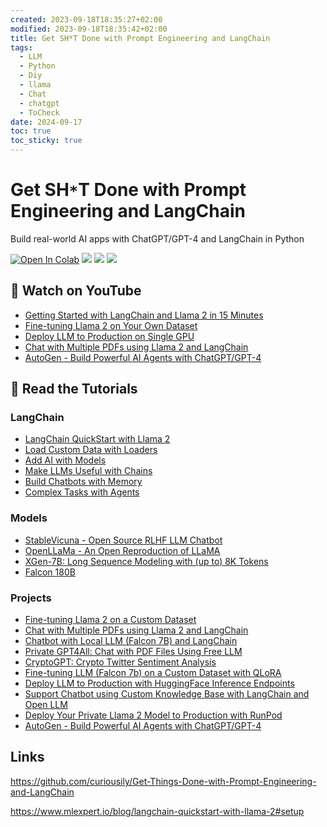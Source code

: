 ```yaml
---
created: 2023-09-18T18:35:27+02:00
modified: 2023-09-18T18:35:42+02:00
title: Get SH*T Done with Prompt Engineering and LangChain
tags:
  - LLM
  - Python
  - Diy
  - llama
  - Chat
  - chatgpt
  - ToCheck
date: 2024-09-17
toc: true
toc_sticky: true
---
```



# Get SH`*`T Done with Prompt Engineering and LangChain

Build real-world AI apps with ChatGPT/GPT-4 and LangChain in Python

[![Open In Colab](https://camo.githubusercontent.com/96889048f8a9014fdeba2a891f97150c6aac6e723f5190236b10215a97ed41f3/68747470733a2f2f636f6c61622e72657365617263682e676f6f676c652e636f6d2f6173736574732f636f6c61622d62616467652e737667)](https://colab.research.google.com/github/curiousily/Get-Things-Done-with-Prompt-Engineering-and-LangChain/) [![](https://camo.githubusercontent.com/a2f7c2f96eb0cdabfadd1be4d6425bb1a4d37a45ac6654c147e728ee175d5506/68747470733a2f2f646362616467652e76657263656c2e6170702f6170692f7365727665722f55614e507856443674763f7374796c653d666c6174)](https://discord.gg/UaNPxVD6tv) [![](https://camo.githubusercontent.com/2b16b41785cdfb4b7fbe6536a351c15d0d0c7b89acb6824415f940c6c0aeeae4/68747470733a2f2f696d672e736869656c64732e696f2f796f75747562652f6368616e6e656c2f73756273637269626572732f55436f575f577a514e4a56416a786f346f734e4178645f673f6c6162656c3d57617463682532306f6e253230596f7554756265)](https://bit.ly/venelin-subscribe) [![](https://camo.githubusercontent.com/e3538fc4470a6ba078b865ddaad301fcb238838a465935973e2474c042a954e1/68747470733a2f2f696d672e736869656c64732e696f2f6769746875622f6c6963656e73652f637572696f7573696c792f4765742d5468696e67732d446f6e652d776974682d50726f6d70742d456e67696e656572696e672d616e642d4c616e67436861696e)](https://github.com/curiousily/Get-Things-Done-with-Prompt-Engineering-and-LangChain/blob/master/LICENSE)

## 🍿 Watch on YouTube

[](https://github.com/curiousily/Get-Things-Done-with-Prompt-Engineering-and-LangChain?tab=readme-ov-file#-watch-on-youtube)

- [Getting Started with LangChain and Llama 2 in 15 Minutes](https://www.youtube.com/watch?v=7VAGe32YptI)
- [Fine-tuning Llama 2 on Your Own Dataset](https://www.youtube.com/watch?v=MDA3LUKNl1E)
- [Deploy LLM to Production on Single GPU](https://www.youtube.com/watch?v=HI3cYN0c9ZU)
- [Chat with Multiple PDFs using Llama 2 and LangChain](https://www.youtube.com/watch?v=QshWJ77Sktc)
- [AutoGen - Build Powerful AI Agents with ChatGPT/GPT-4](https://www.youtube.com/watch?v=mJfHMlKL7Qc)

## 📖 Read the Tutorials

[](https://github.com/curiousily/Get-Things-Done-with-Prompt-Engineering-and-LangChain?tab=readme-ov-file#-read-the-tutorials)

### LangChain

[](https://github.com/curiousily/Get-Things-Done-with-Prompt-Engineering-and-LangChain?tab=readme-ov-file#langchain)

- [LangChain QuickStart with Llama 2](https://www.mlexpert.io/prompt-engineering/langchain-quickstart-with-llama-2)
- [Load Custom Data with Loaders](https://www.mlexpert.io/prompt-engineering/loaders)
- [Add AI with Models](https://www.mlexpert.io/prompt-engineering/models)
- [Make LLMs Useful with Chains](https://www.mlexpert.io/prompt-engineering/chains)
- [Build Chatbots with Memory](https://www.mlexpert.io/prompt-engineering/memory)
- [Complex Tasks with Agents](https://www.mlexpert.io/prompt-engineering/agents)

### Models

[](https://github.com/curiousily/Get-Things-Done-with-Prompt-Engineering-and-LangChain?tab=readme-ov-file#models)

- [StableVicuna - Open Source RLHF LLM Chatbot](https://www.mlexpert.io/prompt-engineering/stable-vicuna)
- [OpenLLaMa - An Open Reproduction of LLaMA](https://www.mlexpert.io/prompt-engineering/open-llama)
- [XGen-7B: Long Sequence Modeling with (up to) 8K Tokens](https://www.youtube.com/watch?v=6YMOCaXGUDA)
- [Falcon 180B](https://www.mlexpert.io/prompt-engineering/falcon-180b)

### Projects

[](https://github.com/curiousily/Get-Things-Done-with-Prompt-Engineering-and-LangChain?tab=readme-ov-file#projects)

- [Fine-tuning Llama 2 on a Custom Dataset](https://www.mlexpert.io/prompt-engineering/fine-tuning-llama-2-on-custom-dataset)
- [Chat with Multiple PDFs using Llama 2 and LangChain](https://www.mlexpert.io/prompt-engineering/chat-with-multiple-pdfs-using-llama-2-and-langchain)
- [Chatbot with Local LLM (Falcon 7B) and LangChain](https://www.mlexpert.io/prompt-engineering/chatbot-with-local-llm-using-langchain)
- [Private GPT4All: Chat with PDF Files Using Free LLM](https://www.mlexpert.io/prompt-engineering/private-gpt4all)
- [CryptoGPT: Crypto Twitter Sentiment Analysis](https://www.mlexpert.io/prompt-engineering/cryptogpt)
- [Fine-tuning LLM (Falcon 7b) on a Custom Dataset with QLoRA](https://www.mlexpert.io/prompt-engineering/fine-tuning-llm-on-custom-dataset-with-qlora)
- [Deploy LLM to Production with HuggingFace Inference Endpoints](https://www.mlexpert.io/prompt-engineering/deploy-llm-to-production)
- [Support Chatbot using Custom Knowledge Base with LangChain and Open LLM](https://www.mlexpert.io/prompt-engineering/support-chatbot-using-custom-knowledge-base-with-langchain)
- [Deploy Your Private Llama 2 Model to Production with RunPod](https://www.mlexpert.io/prompt-engineering/deploy-llama-2-on-runpod)
- [AutoGen - Build Powerful AI Agents with ChatGPT/GPT-4](https://www.mlexpert.io/prompt-engineering/autogen-build-ai-agents)
## Links 

<https://github.com/curiousily/Get-Things-Done-with-Prompt-Engineering-and-LangChain>

<https://www.mlexpert.io/blog/langchain-quickstart-with-llama-2#setup>

